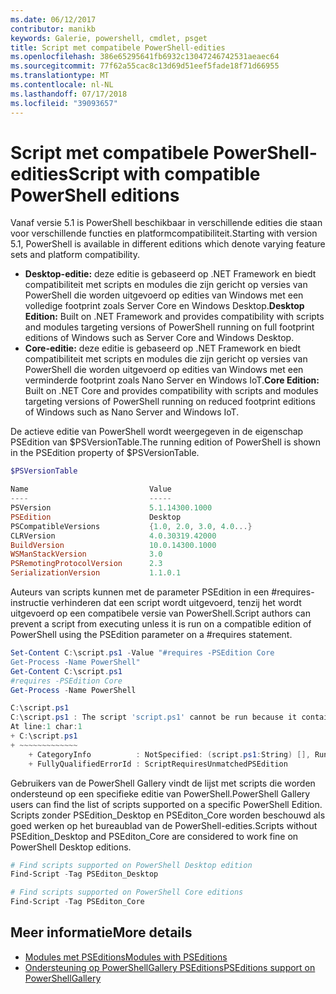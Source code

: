 ```yaml
---
ms.date: 06/12/2017
contributor: manikb
keywords: Galerie, powershell, cmdlet, psget
title: Script met compatibele PowerShell-edities
ms.openlocfilehash: 386e65295641fb6932c13047246742531aeaec64
ms.sourcegitcommit: 77f62a55cac8c13d69d51eef5fade18f71d66955
ms.translationtype: MT
ms.contentlocale: nl-NL
ms.lasthandoff: 07/17/2018
ms.locfileid: "39093657"
---
```

# <a name="script-with-compatible-powershell-editions"></a><span data-ttu-id="a2477-103">Script met compatibele PowerShell-edities</span><span class="sxs-lookup"><span data-stu-id="a2477-103">Script with compatible PowerShell editions</span></span>

<span data-ttu-id="a2477-104">Vanaf versie 5.1 is PowerShell beschikbaar in verschillende edities die staan voor verschillende functies en platformcompatibiliteit.</span><span class="sxs-lookup"><span data-stu-id="a2477-104">Starting with version 5.1, PowerShell is available in different editions which denote varying feature sets and platform compatibility.</span></span>

- <span data-ttu-id="a2477-105">**Desktop-editie:** deze editie is gebaseerd op .NET Framework en biedt compatibiliteit met scripts en modules die zijn gericht op versies van PowerShell die worden uitgevoerd op edities van Windows met een volledige footprint zoals Server Core en Windows Desktop.</span><span class="sxs-lookup"><span data-stu-id="a2477-105">**Desktop Edition:** Built on .NET Framework and provides compatibility with scripts and modules targeting versions of PowerShell running on full footprint editions of Windows such as Server Core and Windows Desktop.</span></span>
- <span data-ttu-id="a2477-106">**Core-editie:** deze editie is gebaseerd op .NET Framework en biedt compatibiliteit met scripts en modules die zijn gericht op versies van PowerShell die worden uitgevoerd op edities van Windows met een verminderde footprint zoals Nano Server en Windows IoT.</span><span class="sxs-lookup"><span data-stu-id="a2477-106">**Core Edition:** Built on .NET Core and provides compatibility with scripts and modules targeting versions of PowerShell running on reduced footprint editions of Windows such as Nano Server and Windows IoT.</span></span>

<span data-ttu-id="a2477-107">De actieve editie van PowerShell wordt weergegeven in de eigenschap PSEdition van $PSVersionTable.</span><span class="sxs-lookup"><span data-stu-id="a2477-107">The running edition of PowerShell is shown in the PSEdition property of $PSVersionTable.</span></span>

```powershell
$PSVersionTable

Name                           Value
----                           -----
PSVersion                      5.1.14300.1000
PSEdition                      Desktop
PSCompatibleVersions           {1.0, 2.0, 3.0, 4.0...}
CLRVersion                     4.0.30319.42000
BuildVersion                   10.0.14300.1000
WSManStackVersion              3.0
PSRemotingProtocolVersion      2.3
SerializationVersion           1.1.0.1
```

<span data-ttu-id="a2477-108">Auteurs van scripts kunnen met de parameter PSEdition in een #requires-instructie verhinderen dat een script wordt uitgevoerd, tenzij het wordt uitgevoerd op een compatibele versie van PowerShell.</span><span class="sxs-lookup"><span data-stu-id="a2477-108">Script authors can prevent a script from executing unless it is run on a compatible edition of PowerShell using the PSEdition parameter on a #requires statement.</span></span>

```powershell
Set-Content C:\script.ps1 -Value "#requires -PSEdition Core
Get-Process -Name PowerShell"
Get-Content C:\script.ps1
#requires -PSEdition Core
Get-Process -Name PowerShell

C:\script.ps1
C:\script.ps1 : The script 'script.ps1' cannot be run because it contained a "#requires" statement for PowerShell Core edition. The edition of PowerShell that is required by the script does not match the currently running PowerShell Desktop edition.
At line:1 char:1
+ C:\script.ps1
+ ~~~~~~~~~~~~~
    + CategoryInfo          : NotSpecified: (script.ps1:String) [], RuntimeException
    + FullyQualifiedErrorId : ScriptRequiresUnmatchedPSEdition
```

<span data-ttu-id="a2477-109">Gebruikers van de PowerShell Gallery vindt de lijst met scripts die worden ondersteund op een specifieke editie van PowerShell.</span><span class="sxs-lookup"><span data-stu-id="a2477-109">PowerShell Gallery users can find the list of scripts supported on a specific PowerShell Edition.</span></span>
<span data-ttu-id="a2477-110">Scripts zonder PSEdition_Desktop en PSEditon_Core worden beschouwd als goed werken op het bureaublad van de PowerShell-edities.</span><span class="sxs-lookup"><span data-stu-id="a2477-110">Scripts without PSEdition_Desktop and PSEditon_Core are considered to work fine on PowerShell Desktop editions.</span></span>

```powershell
# Find scripts supported on PowerShell Desktop edition
Find-Script -Tag PSEditon_Desktop

# Find scripts supported on PowerShell Core editions
Find-Script -Tag PSEditon_Core
```

## <a name="more-details"></a><span data-ttu-id="a2477-111">Meer informatie</span><span class="sxs-lookup"><span data-stu-id="a2477-111">More details</span></span>

- [<span data-ttu-id="a2477-112">Modules met PSEditions</span><span class="sxs-lookup"><span data-stu-id="a2477-112">Modules with PSEditions</span></span>](module-psedition-support.md)
- [<span data-ttu-id="a2477-113">Ondersteuning op PowerShellGallery PSEditions</span><span class="sxs-lookup"><span data-stu-id="a2477-113">PSEditions support on PowerShellGallery</span></span>](../how-to/finding-items/searching-by-psedition.md)